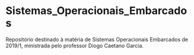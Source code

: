 # Sistemas_Operacionais_Embarcados
Repositório destinado à matéria de Sistemas Operacionais Embarcados  de 2019/1, ministrada pelo professor Diogo Caetano Garcia.

